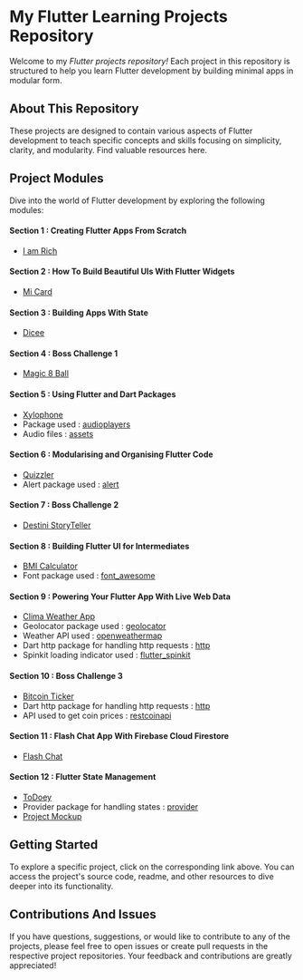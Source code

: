 # My Flutter Learning Projects Repository 

Welcome to my *Flutter projects repository!* Each project in this repository is structured to help you learn Flutter development by building minimal apps in modular form.

## About This Repository
These projects are designed to contain various aspects of Flutter development to teach specific concepts and skills focusing on simplicity, clarity, and modularity. Find valuable resources here.

## Project Modules
Dive into the world of Flutter development by exploring the following modules:

#### Section 1 : Creating Flutter Apps From Scratch
- [I am Rich](https://github.com/Flyview16/Flutter-Learning-Projects/tree/main/Flutter%20Projects/i_am_rich)

#### Section 2 : How To Build Beautiful UIs With Flutter Widgets
- [Mi Card](https://github.com/Flyview16/Flutter-Learning-Projects/tree/main/Flutter%20Projects/mi_card_finalproject)

#### Section 3 : Building Apps With State
- [Dicee](https://github.com/Flyview16/Flutter-Learning-Projects/tree/main/Flutter%20Projects/dicee_flutter)

#### Section 4 : Boss Challenge 1
- [Magic 8 Ball](https://github.com/Flyview16/Flutter-Learning-Projects/tree/main/Flutter%20Projects/magic_8_ball)

#### Section 5 : Using Flutter and Dart Packages
- [Xylophone](https://github.com/Flyview16/Flutter-Learning-Projects/tree/main/Flutter%20Projects/xylophone_flutter)
- Package used : [audioplayers](https://pub.dev/packages/audioplayers)
- Audio files : [assets](https://github.com/Flyview16/Flutter-Learning-Projects/tree/main/Flutter%20Projects/xylophone_flutter/assets)

#### Section 6 : Modularising and Organising Flutter Code
- [Quizzler](https://github.com/Flyview16/Flutter-Learning-Projects/tree/main/Flutter%20Projects/quizzler)
- Alert package used : [alert](https://pub.dev/packages/rflutter_alert)

#### Section 7 : Boss Challenge 2
- [Destini StoryTeller](https://github.com/Flyview16/Flutter-Learning-Projects/tree/main/Flutter%20Projects/storyteller)

#### Section 8 : Building Flutter UI for Intermediates
- [BMI Calculator](https://github.com/Flyview16/Flutter-Learning-Projects/tree/main/Flutter%20Projects/bmi_calculator)
- Font package used : [font_awesome](https://pub.dev/packages/font_awesome_flutter)

#### Section 9 : Powering Your Flutter App With Live Web Data
- [Clima Weather App](https://github.com/Flyview16/Flutter-Learning-Projects/tree/main/Flutter%20Projects/clima_weather_app)
- Geolocator package used : [geolocator](https://pub.dev/packages/geolocator)
- Weather API used : [openweathermap](https://openweathermap.org/current)
- Dart http package for handling http requests : [http](https://pub.dev/packages/http)
- Spinkit loading indicator used : [flutter_spinkit](https://pub.dev/packages/flutter_spinkit)

#### Section 10 : Boss Challenge 3
- [Bitcoin Ticker](https://github.com/Flyview16/Flutter-Learning-Projects/tree/main/Flutter%20Projects/bitcoin_ticker)
- Dart http package for handling http requests : [http](https://pub.dev/packages/http)
- API used to get coin prices : [restcoinapi](https://docs.coinapi.io/market-data/rest-api/exchange-rates/)

#### Section 11 : Flash Chat App With Firebase Cloud Firestore
- [Flash Chat](https://github.com/Flyview16/Flutter-Learning-Projects/tree/main/Flutter%20Projects/flash_chat)

#### Section 12 : Flutter State Management
- [ToDoey](https://github.com/Flyview16/Flutter-Learning-Projects/tree/main/Flutter%20Projects/todoey)
- Provider package for handling states : [provider](https://pub.dev/packages/provider)
- [Project Mockup](https://github.com/Flyview16/Flutter-Learning-Projects/blob/main/Flutter%20Projects/todoey/Todoey%20Mockup.pdf)

## Getting Started

To explore a specific project, click on the corresponding link above. You can access the project's source code, readme, and other resources to dive deeper into its functionality. 

## Contributions And Issues
If you have questions, suggestions, or would like to contribute to any of the projects, please feel free to open issues or create pull requests in the respective project repositories. Your feedback and contributions are greatly appreciated!
